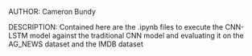 AUTHOR: Cameron Bundy

DESCRIPTION: Contained here are the .ipynb files to execute the CNN-LSTM model against the traditional CNN model and evaluating it on the AG_NEWS dataset and the IMDB dataset
